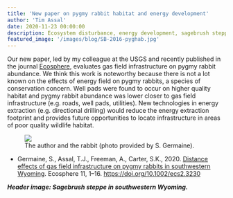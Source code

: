 ```yaml
---
title: 'New paper on pygmy rabbit habitat and energy development'
author: 'Tim Assal'
date: 2020-11-23 00:00:00
description: Ecosystem disturbance, energy development, sagebrush steppe, science communication 
featured_image: '/images/blog/SB-2016-pyghab.jpg'
---
```


Our new paper, led by my colleague at the USGS and recently published in the journal [Ecosphere](https://esajournals.onlinelibrary.wiley.com/doi/10.1002/ecs2.3230), evaluates gas field infrastructure on pygmy rabbit abundance.  We think this work is noteworthy because there is not a lot known on the effects of energy field on pygmy rabbits, a species of conservation concern.  Well pads were found to occur on higher quality habitat and pygmy rabbit abundance was lower closer to gas field infrastructure (e.g. roads, well pads, utilities). New technologies in energy extraction (e.g. directional drilling) would reduce the energy extraction footprint and provides future opportunities to locate infrastructure in areas of poor quality wildlife habitat.

<figure>
  <img src='../../images/blog/steve-pygrab.jpg' align="center">
  <figcaption>The author and the rabbit (photo provided by S. Germaine).</figcaption>
</figure>

*  Germaine, S., Assal, T.J., Freeman, A., Carter, S.K., 2020. [Distance effects of gas field infrastructure on pygmy rabbits in southwestern Wyoming](https://esajournals.onlinelibrary.wiley.com/doi/10.1002/ecs2.3230). Ecosphere 11, 1–16. https://doi.org/10.1002/ecs2.3230

***Header image: Sagebrush steppe in southwestern Wyoming.***
